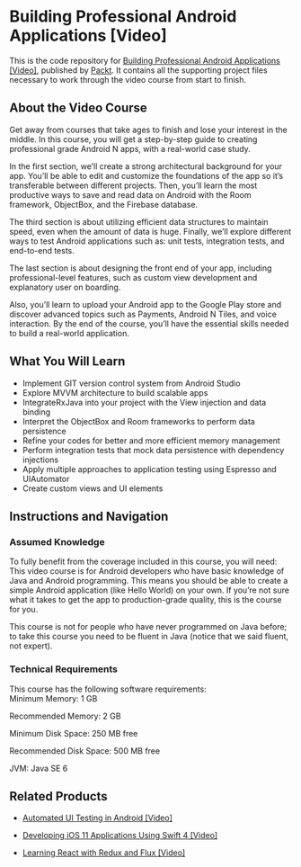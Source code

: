 # Building Professional Android Applications [Video]
This is the code repository for [Building Professional Android Applications [Video]](https://www.packtpub.com/web-development/building-professional-android-applications-video), published by [Packt](https://www.packtpub.com/?utm_source=github). It contains all the supporting project files necessary to work through the video course from start to finish.
## About the Video Course
Get away from courses that take ages to finish and lose your interest in the middle. In this course, you will get a step-by-step guide to creating professional grade Android N apps, with a real-world case study.

In the first section, we’ll create a strong architectural background for your app. You’ll be able to edit and customize the foundations of the app so it’s transferable between different projects. Then, you’ll learn the most productive ways to save and read data on Android with the Room framework, ObjectBox, and the Firebase database.

The third section is about utilizing efficient data structures to maintain speed, even when the amount of data is huge. Finally, we’ll explore different ways to test Android applications such as: unit tests, integration tests, and end-to-end tests.

The last section is about designing the front end of your app, including professional-level features, such as custom view development and explanatory user on boarding.

Also, you’ll learn to upload your Android app to the Google Play store and discover advanced topics such as Payments, Android N Tiles, and voice interaction. By the end of the course, you’ll have the essential skills needed to build a real-world application.


<H2>What You Will Learn</H2>
<DIV class=book-info-will-learn-text>
<UL>
<LI> Implement GIT version control system from Android Studio
<LI> Explore MVVM architecture to build scalable apps
<LI> IntegrateRxJava into your project with the View injection and data binding
<LI> Interpret the ObjectBox and Room frameworks to perform data persistence
<LI> Refine your codes for better and more efficient memory management
<LI> Perform integration tests that mock data persistence with dependency injections
<LI> Apply multiple approaches to application testing using Espresso and UIAutomator
<LI> Create custom views and UI elements
</LI></UL></DIV>

## Instructions and Navigation
### Assumed Knowledge
To fully benefit from the coverage included in this course, you will need:<br/>
This video course is for Android developers who have basic knowledge of Java and Android programming. This means you should be able to create a simple Android application (like Hello World) on your own. If you’re not sure what it takes to get the app to production-grade quality, this is the course for you.

This course is not for people who have never programmed on Java before; to take this course you need to be fluent in Java (notice that we said fluent, not expert).
### Technical Requirements
This course has the following software requirements:<br/>
Minimum Memory: 1 GB

Recommended Memory: 2 GB

Minimum Disk Space: 250 MB free

Recommended Disk Space: 500 MB free

JVM: Java SE 6

## Related Products
* [Automated UI Testing in Android [Video]](https://www.packtpub.com/web-development/learning-react-redux-and-flux-video?utm_source=github&utm_medium=repository&utm_campaign=9781787285996)

* [Developing iOS 11 Applications Using Swift 4 [Video]](https://www.packtpub.com/web-development/learning-react-redux-and-flux-video?utm_source=github&utm_medium=repository&utm_campaign=9781787285996)

* [Learning React with Redux and Flux [Video]](https://www.packtpub.com/web-development/learning-react-redux-and-flux-video?utm_source=github&utm_medium=repository&utm_campaign=9781787285996)

